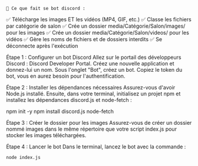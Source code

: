 
    🚀 Ce que fait se bot discord :

✅ Télécharge les images ET les vidéos (MP4, GIF, etc.)
✅ Classe les fichiers par catégorie de salon
✅ Crée un dossier media/Catégorie/Salon/images/ pour les images
✅ Crée un dossier media/Catégorie/Salon/videos/ pour les vidéos
✅ Gère les noms de fichiers et de dossiers interdits
✅ Se déconnecte après l'exécution


Étape 1 : Configurer un bot Discord
    Allez sur le portail des développeurs Discord : Discord Developer Portal.
    Créez une nouvelle application et donnez-lui un nom.
    Sous l'onglet "Bot", créez un bot.
    Copiez le token du bot, vous en aurez besoin pour l'authentification.


Étape 2 : Installer les dépendances nécessaires
    Assurez-vous d'avoir Node.js installé. Ensuite, dans votre terminal, 
    initialisez un projet npm et installez les dépendances discord.js et node-fetch :

npm init -y
npm install discord.js node-fetch


Étape 3 : Créer le dossier pour les images
    Assurez-vous de créer un dossier nommé images dans le même répertoire que votre script index.js pour stocker les images téléchargées.


Étape 4 : Lancer le bot
    Dans le terminal, lancez le bot avec la commande :

    node index.js
